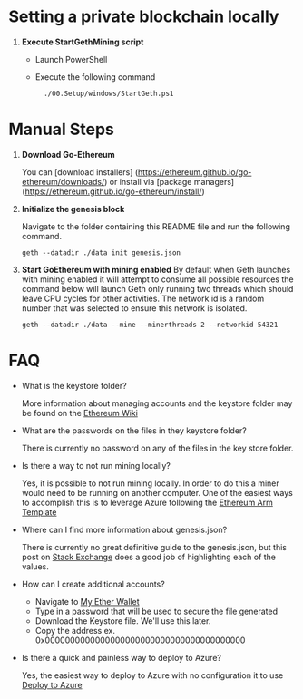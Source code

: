 # Setting a private blockchain locally

1. **Execute StartGethMining script**
    * Launch PowerShell
    * Execute the following command

            ./00.Setup/windows/StartGeth.ps1

# Manual Steps #
1. **Download Go-Ethereum**
	
	You can [download installers] (https://ethereum.github.io/go-ethereum/downloads/)
	or install via [package managers] (https://ethereum.github.io/go-ethereum/install/)

2. **Initialize the genesis block**

	Navigate to the folder containing this README file and run the following command.

	`geth --datadir ./data init genesis.json`

3. **Start GoEthereum with mining enabled**
    By default when Geth launches with mining enabled it will attempt to consume all possible resources
    the command below will launch Geth only running two threads which should leave CPU cycles for other 
    activities. The network id is a random number that was selected to ensure this network is isolated.

    `geth --datadir ./data --mine --minerthreads 2 --networkid 54321`

# FAQ #

* What is the keystore folder?
    
    More information about managing accounts and the keystore folder may be found on the [Ethereum Wiki](https://github.com/ethereum/go-ethereum/wiki/Managing-your-accounts) 
    
* What are the passwords on the files in they keystore folder?

    There is currently no password on any of the files in the key store folder.

* Is there a way to not run mining locally?
    
    Yes, it is possible to not run mining locally. In order to do this a miner would need to be running on another computer.
    One of the easiest ways to accomplish this is to leverage Azure following the [Ethereum Arm Template](https://github.com/EthereumEx/ethereum-arm-templates/tree/master/ethereum-consortium)

* Where can I find more information about genesis.json?
    
    There is currently no great definitive guide to the genesis.json, but  this post on [Stack Exchange](http://ethereum.stackexchange.com/questions/2376/what-does-each-genesis-json-parameter-mean) does a good job of highlighting each of the values.

* How can I create additional accounts?
    * Navigate to [My Ether Wallet](http://myetherwallet.com)
    * Type in a password that will be used to secure the file generated
    * Download the Keystore file. We'll use this later.
    * Copy the address ex. 0x0000000000000000000000000000000000000000

* Is there a quick and painless way to deploy to Azure?

    Yes, the easiest way to deploy to Azure with no configuration it to use [Deploy to Azure](https://portal.azure.com/#create/Microsoft.Template/uri/https%3A%2F%2Fraw.githubusercontent.com%2FEthereumEx%2Fblockchain-060%2Fmaster%2F01.LocalBlockchain%2FAzureBlockchain%2Ftemplate.blockchain.json)
 
